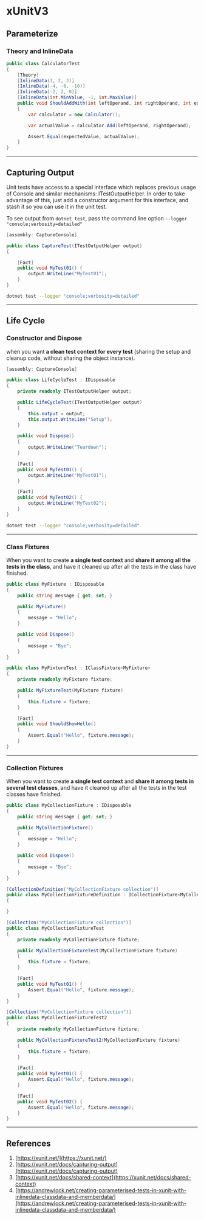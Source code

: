 # xUnitV3

## Parameterize

### Theory and InlineData

```cs
public class CalculatorTest
{
    [Theory]
    [InlineData(1, 2, 3)]
    [InlineData(-4, -6, -10)]
    [InlineData(-2, 2, 0)]
    [InlineData(int.MinValue, -1, int.MaxValue)]
    public void ShouldAddWith(int leftOperand, int rightOperand, int expectedValue)
    {
        var calculator = new Calculator();

        var actualValue = calculator.Add(leftOperand, rightOperand);

        Assert.Equal(expectedValue, actualValue);
    }
}
```

---

## Capturing Output

Unit tests have access to a special interface which replaces previous usage of Console and similar mechanisms: ITestOutputHelper. In order to take advantage of this, just add a constructor argument for this interface, and stash it so you can use it in the unit test.

To see output from `dotnet test`, pass the command line option `--logger "console;verbosity=detailed"`

```cs
[assembly: CaptureConsole]

public class CaptureTest(ITestOutputHelper output)
{

    [Fact]
    public void MyTest01() {
        output.WriteLine("MyTest01");
    }
}
```

```sh
dotnet test --logger "console;verbosity=detailed"
```

---

## Life Cycle

### Constructor and Dispose

when you want **a clean test context for every test** (sharing the setup and cleanup code, without sharing the object instance).

```cs
[assembly: CaptureConsole]

public class LifeCycleTest : IDisposable
{
    private readonly ITestOutputHelper output;

    public LifeCycleTest(ITestOutputHelper output)
    {
        this.output = output;
        this.output.WriteLine("Setup");
    }

    public void Dispose()
    {
        output.WriteLine("Teardown");
    }

    [Fact]
    public void MyTest01() {
        output.WriteLine("MyTest01");
    }

    [Fact]
    public void MyTest02() {
        output.WriteLine("MyTest02");
    }
}
```

```sh
dotnet test --logger "console;verbosity=detailed"
```

---

### Class Fixtures

When you want to create **a single test context** and **share it among all the tests in the class**, and have it cleaned up after all the tests in the class have finished.

```cs
public class MyFixture : IDisposable
{
    public string message { get; set; }

    public MyFixture()
    {
        message = "Hello";
    }

    public void Dispose()
    {
        message = "Bye";
    }
}
```

```cs
public class MyFixtureTest : IClassFixture<MyFixture>
{
    private readonly MyFixture fixture;

    public MyFixtureTest(MyFixture fixture)
    {
        this.fixture = fixture;
    }

    [Fact]
    public void ShouldShowHello()
    {
        Assert.Equal("Hello", fixture.message);
    }
}
```

---

### Collection Fixtures

When you want to create **a single test context** and **share it among tests in several test classes**, and have it cleaned up after all the tests in the test classes have finished.

```cs
public class MyCollectionFixture : IDisposable
{
    public string message { get; set; }

    public MyCollectionFixture()
    {
        message = "Hello";
    }

    public void Dispose()
    {
        message = "Bye";
    }
}
```

```cs
[CollectionDefinition("MyCollectionFixture collection")]
public class MyCollectionFixtureDefinition : ICollectionFixture<MyCollectionFixture>
{

}
```

```cs
[Collection("MyCollectionFixture collection")]
public class MyCollectionFixtureTest
{
    private readonly MyCollectionFixture fixture;

    public MyCollectionFixtureTest(MyCollectionFixture fixture)
    {
        this.fixture = fixture;
    }

    [Fact]
    public void MyTest01() {
        Assert.Equal("Hello", fixture.message);
    }
}
```

```cs
[Collection("MyCollectionFixture collection")]
public class MyCollectionFixtureTest2
{
    private readonly MyCollectionFixture fixture;

    public MyCollectionFixtureTest2(MyCollectionFixture fixture)
    {
        this.fixture = fixture;
    }

    [Fact]
    public void MyTest01() {
        Assert.Equal("Hello", fixture.message);
    }

    [Fact]
    public void MyTest02() {
        Assert.Equal("Hello", fixture.message);
    }
}
```

---

## References

1. [https://xunit.net/](https://xunit.net/)
2. [https://xunit.net/docs/capturing-output](https://xunit.net/docs/capturing-output)
3. [https://xunit.net/docs/shared-context](https://xunit.net/docs/shared-context)
4. [https://andrewlock.net/creating-parameterised-tests-in-xunit-with-inlinedata-classdata-and-memberdata/](https://andrewlock.net/creating-parameterised-tests-in-xunit-with-inlinedata-classdata-and-memberdata/)
